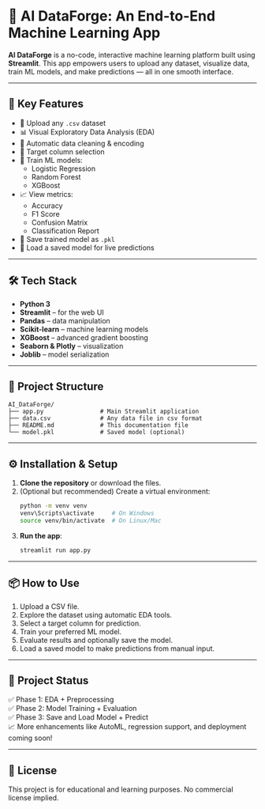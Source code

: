 # 🤖 AI DataForge: An End-to-End Machine Learning App

**AI DataForge** is a no-code, interactive machine learning platform built using **Streamlit**. This app empowers users to upload any dataset, visualize data, train ML models, and make predictions — all in one smooth interface.

---

## 🚀 Key Features

- 📂 Upload any `.csv` dataset
- 📊 Visual Exploratory Data Analysis (EDA)
- 🧹 Automatic data cleaning & encoding
- 🎯 Target column selection
- 🤖 Train ML models:
  - Logistic Regression
  - Random Forest
  - XGBoost
- 📈 View metrics:
  - Accuracy
  - F1 Score
  - Confusion Matrix
  - Classification Report
- 💾 Save trained model as `.pkl`
- 🔮 Load a saved model for live predictions

---

## 🛠 Tech Stack

- **Python 3**
- **Streamlit** – for the web UI
- **Pandas** – data manipulation
- **Scikit-learn** – machine learning models
- **XGBoost** – advanced gradient boosting
- **Seaborn & Plotly** – visualization
- **Joblib** – model serialization

---

## 📁 Project Structure

    AI_DataForge/
    ├── app.py                # Main Streamlit application
    ├── data.csv              # Any data file in csv format
    ├── README.md             # This documentation file
    └── model.pkl             # Saved model (optional)


---

## ⚙️ Installation & Setup

1. **Clone the repository** or download the files.
2. (Optional but recommended) Create a virtual environment:
    ```bash
    python -m venv venv
    venv\Scripts\activate     # On Windows
    source venv/bin/activate  # On Linux/Mac
    ```
3. **Run the app**:
    ```bash
    streamlit run app.py
    ```

---

## 📦 How to Use

1. Upload a CSV file.
2. Explore the dataset using automatic EDA tools.
3. Select a target column for prediction.
4. Train your preferred ML model.
5. Evaluate results and optionally save the model.
6. Load a saved model to make predictions from manual input.

---

## 🧠 Project Status

✅ Phase 1: EDA + Preprocessing  
✅ Phase 2: Model Training + Evaluation  
✅ Phase 3: Save and Load Model + Predict  
📈 More enhancements like AutoML, regression support, and deployment coming soon!

---

## 📄 License

This project is for educational and learning purposes. No commercial license implied.

